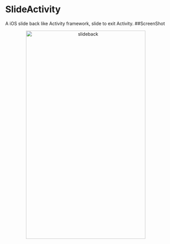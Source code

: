 SlideActivity
=============

A iOS slide back like Activity framework, slide to exit Activity.
##ScreenShot
<p align="center">
  <img src="https://raw.github.com/chenjishi/SlideActivity/master/demo1.gif" 
  alt="slideback" height="654" width="375"/>
</p>
